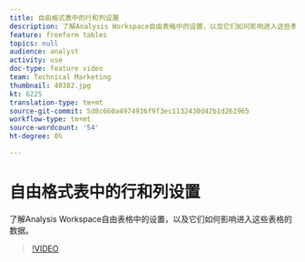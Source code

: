 ```yaml
---
title: 自由格式表中的行和列设置
description: 了解Analysis Workspace自由表格中的设置，以及它们如何影响进入这些表格的数据。
feature: freeform tables
topics: null
audience: analyst
activity: use
doc-type: feature video
team: Technical Marketing
thumbnail: 40382.jpg
kt: 6225
translation-type: tm+mt
source-git-commit: 5d8c660a4974936f9f3ec1132430d42b1d261965
workflow-type: tm+mt
source-wordcount: '54'
ht-degree: 0%

---
```



# 自由格式表中的行和列设置

了解Analysis Workspace自由表格中的设置，以及它们如何影响进入这些表格的数据。

>[!VIDEO](https://video.tv.adobe.com/v/40382/?quality=12&learn=on)
